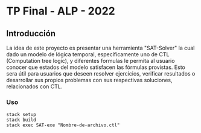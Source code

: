 # TP Final - ALP - 2022

## Introducción

La idea de este proyecto es presentar una herramienta "SAT-Solver" la cual dado un modelo de lógica temporal, específicamente uno de CTL (Computation tree logic), y diferentes formulas le permita al usuario conocer que estados del modelo satisfacen las fórmulas provistas. Esto sera útil para usuarios que deseen resolver ejercicios, verificar resultados o desarrollar sus propios problemas con sus respectivas soluciones, relacionados con CTL.

### Uso

```
stack setup
stack build
stack exec SAT-exe "Nombre-de-archivo.ctl"
```
